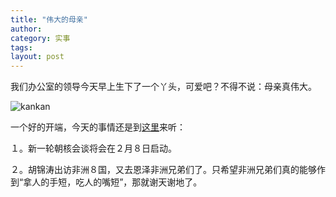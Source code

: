 ```yaml
---
title: "伟大的母亲"
author:
category: 实事
tags: 
layout: post
---
```

我们办公室的领导今天早上生下了一个丫头，可爱吧？不得不说：母亲真伟大。

<img id="image306" src="http://www.rijiben.org/wp-content/blogs/6/uploads//%E7%9C%8B%E7%9C%8B.jpg" alt="kankan" />

一个好的开端，今天的事情还是到<a href="http://www.francaisblog.com.cn/node/512">这里</a>来听：

１。新一轮朝核会谈将会在２月８日启动。

２。胡锦涛出访非洲８国，又去恩泽非洲兄弟们了。只希望非洲兄弟们真的能够作到“拿人的手短，吃人的嘴短”，那就谢天谢地了。

